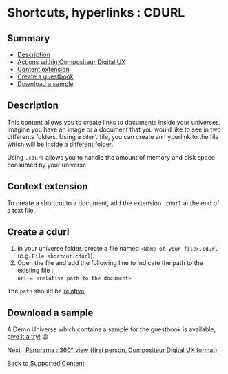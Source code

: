 # Shortcuts, hyperlinks : CDURL

## Summary
* [Description](#description)
* [Actions within Compositeur Digital UX](#actions-within-compositeur-digital-ux)
* [Content extension](#content-extension)
* [Create a guestbook](#create-a-guestbook)
* [Download a sample](#download-a-sample)

## Description

This content allows you to create links to documents inside your universes. Imagine you have an image or a document that you would like to see in two differents folders. Using a `cdurl` file, you can create an hyperlink to the file which will be inside a different folder.

Using `.cdurl` allows you to handle the amount of memory and disk space consumed by your universe. 

## Context extension

To create a shortcut to a document, add the extension `.cdurl` at the end of a text file.

## Create a cdurl

1. In your universe folder, create a file named `<Name of your file>.cdurl` (e.g. `File shortcut.cdurl`).
1. Open the file and add the following line to indicate the path to the existing file : <br/>
`url = <relative path to the document>`

The `path` should be [relative](https://docs.microsoft.com/en-US/dotnet/standard/io/file-path-formats).  

## Download a sample

A Demo Universe which contains a sample for the guestbook is available, [give it a try!](../Demo-Universe.zip) &#x1f604;

Next : [Panorama : 360° view (first person, Compositeur Digital UX format)](panorama.md)

[Back to Supported Content](index.md)

